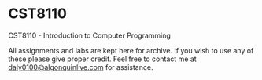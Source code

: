 # CST8110
CST8110 - Introduction to Computer Programming

All assignments and labs are kept here for archive. If you wish to use any of these please give proper credit. Feel free to contact me at daly0100@algonquinlive.com for assistance.
